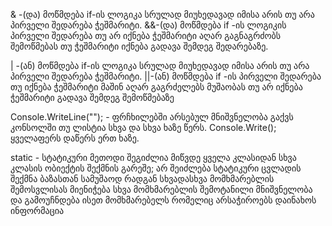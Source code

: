 & -(და) მოწმდება if-ის ლოგიკა სრულად მიუხედავად იმისა არის თუ არა  პირველი შედარება ჭეშმარიტი.
&&-(და) მოწმდება if -ის ლოგიკის პირველი შედარება თუ არ იქნება ჭეშმარიტი აღარ გაგნაგრძობს შემოწმებას თუ ჭეშმარიტი იქნება გადავა შემდეგ შედარებაზე.

| -(ან) მოწმდება if-ის ლოგიკა სრულად მიუხედავად იმისა არის თუ არა  პირველი შედარება ჭეშმარიტი.
||-(ან) მოწმდება if -ის  პირველი შედარება თუ იქნება ჭეშმარიტი მაშინ აღარ გაგრძელებს მუშაობას თუ არ იქნება ჭეშმარიტი გადავა შემდეგ შემოწმებაზე 

  Console.WriteLine(""); - ფრჩხილებში არსებულ მნიშვნელობა გაქვს კონსოლში თუ ლისტია სხვა და სხვა  ხაზე წერს.
  Console.Write(); ყველაფერს დაწერს ერთ ხაზე.

  static  - სტატიკური მეთოდი შეგიძლია მიწვდე ყველა კლასიდან სხვა კლასის ობიექტის შექმნის გარეშე;
  არ შეიძლება სტატიკური ცვლადის შექმნა ბაზასთან სამუშაოდ რადგან სხვადასხვა მომხმარებლის შემოსვლისას მიენიჭება სხვა მომხმარებლის შემოტანილი მნიშვნელობა და გამოუჩნდება ისეთ მომხმარებელს რომელიც არსაჭიროებს დაინახოს ინფორმაცია